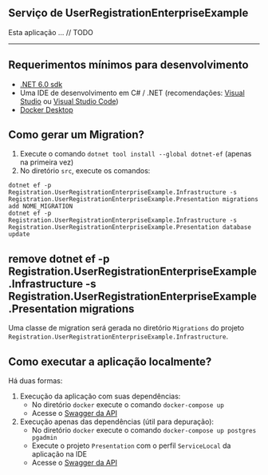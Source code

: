## Serviço de UserRegistrationEnterpriseExample

Esta aplicação ... // TODO

---

## Requerimentos mínimos para desenvolvimento

- [.NET 6.0 sdk](https://dotnet.microsoft.com/download/dotnet/6.0)
- Uma IDE de desenvolvimento em C# / .NET (recomendações: [Visual Studio](https://visualstudio.microsoft.com/pt-br/vs/)
  ou [Visual Studio Code](https://code.visualstudio.com/))
- [Docker Desktop](https://www.docker.com/products/docker-desktop)

## Como gerar um Migration?

1. Execute o comando `dotnet tool install --global dotnet-ef` (apenas na primeira vez)
2. No diretório `src`, execute os comandos:

```
dotnet ef -p Registration.UserRegistrationEnterpriseExample.Infrastructure -s Registration.UserRegistrationEnterpriseExample.Presentation migrations add NOME_MIGRATION
dotnet ef -p Registration.UserRegistrationEnterpriseExample.Infrastructure -s Registration.UserRegistrationEnterpriseExample.Presentation database update
```
remove
dotnet ef -p Registration.UserRegistrationEnterpriseExample.Infrastructure -s Registration.UserRegistrationEnterpriseExample.Presentation migrations
---

Uma classe de migration será gerada no diretório `Migrations` do
projeto `Registration.UserRegistrationEnterpriseExample.Infrastructure`.

## Como executar a aplicação localmente?

Há duas formas:

1. Execução da aplicação com suas dependências:
    * No diretório `docker` execute o comando `docker-compose up`
    * Acesse o [Swagger da API](http://localhost:5001/swagger/index.html)
2. Execução apenas das dependências (útil para depuração):
    * No diretório `docker` execute o comando `docker-compose up postgres pgadmin`
    * Execute o projeto `Presentation` com o perfil `ServiceLocal` da aplicação na IDE
    * Acesse o [Swagger da API](https://localhost:5001/swagger/index.html)
